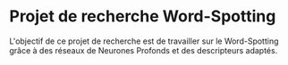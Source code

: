 # Projet de recherche Word-Spotting
L'objectif de ce projet de recherche est de travailler sur le Word-Spotting grâce à des réseaux de Neurones Profonds et des descripteurs adaptés.
